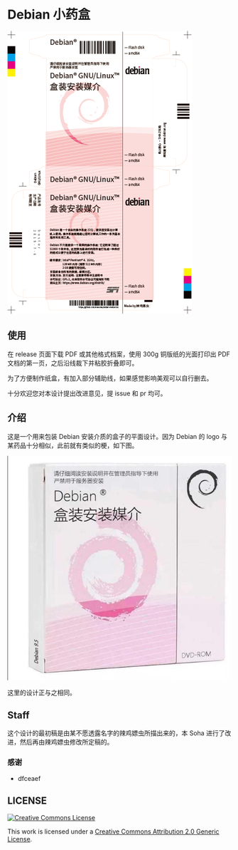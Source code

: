 # Debian 小药盒

![](./.box-1x.png)

## 使用

在 release 页面下载 PDF 或其他格式档案，使用 300g 铜版纸的光面打印出 PDF 文档的第一页，之后沿线裁下并粘胶折叠即可。

为了方便制作纸盒，有加入部分辅助线，如果感觉影响美观可以自行删去。

十分欢迎您对本设计提出改进意见，提 issue 和 pr 均可。

## 介绍

这是一个用来包装 Debian 安装介质的盒子的平面设计。因为 Debian 的 logo 与某药品十分相似，此前就有类似的梗，如下图。

![梗](./.inspiration.jpg)

这里的设计正与之相同。

## Staff

这个设计的最初稿是由某不愿透露名字的辣鸡嫖虫所描出来的，本 Soha 进行了改进，然后再由辣鸡嫖虫修改所定稿的。

### 感谢

  - dfceaef

## LICENSE

<a rel="license" href="http://creativecommons.org/licenses/by/2.0/"><img alt="Creative Commons License" style="border-width:0" src="https://i.creativecommons.org/l/by/2.0/88x31.png" /></a>

This work is licensed under a [Creative Commons Attribution 2.0 Generic License](http://creativecommons.org/licenses/by/2.0/).
